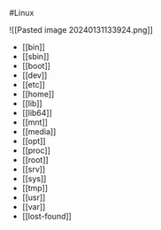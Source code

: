 #Linux 

![[Pasted image 20240131133924.png]]

- [[bin]]
- [[sbin]]
- [[boot]]
- [[dev]]
- [[etc]]
- [[home]]
- [[lib]]
- [[lib64]]
- [[mnt]]
- [[media]]
- [[opt]]
- [[proc]]
- [[root]]
- [[srv]]
- [[sys]]
- [[tmp]]
- [[usr]]
- [[var]]
- [[lost-found]]